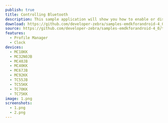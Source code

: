 ```yaml
---
publish: true
title: Controlling Bluetooth
description: This sample application will show you how to enable or disable the bluetooth radio on a device.
download: https://github.com/developer-zebra/samples-emdkforandroid-4_0/archive/ProfileWirelessMgrSample1.zip
source: https://github.com/developer-zebra/samples-emdkforandroid-4_0/tree/ProfileWirelessMgrSample1
features: 
  - Profile Manager
  - Clock
devices: 
  - MC18KK
  - MC32N0JB
  - MC40JB
  - MC40KK
  - MC67JB
  - MC92KK
  - TC55JB
  - TC55KK
  - TC70KK
  - TC75KK
image: 1.png
screenshots: 
  - 1.png
  - 2.png
---
```


